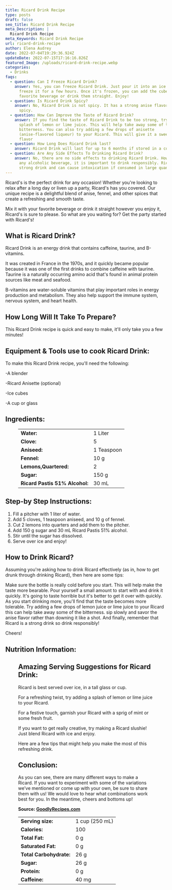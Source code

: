```yaml
---
title: Ricard Drink Recipe
type: posts
draft: false
seo_title: Ricard Drink Recipe
meta_Description: |
  Ricard Drink Recipe
meta_Keywords: Ricard Drink Recipe
url: ricard-drink-recipe
author: Elena Audrey
date: 2022-07-04T19:29:36.924Z
updateDate: 2022-07-15T17:16:16.826Z
featured_Image: /uploads/ricard-drink-recipe.webp
categories:
  - Drinks
faqs:
  - question: Can I Freeze Ricard Drink?
    answer: Yes, you can freeze Ricard Drink. Just pour it into an ice cube tray and
      freeze it for a few hours. Once it's frozen, you can add the cubes to your
      favorite beverage or drink them straight. Enjoy!
  - question: Is Ricard Drink Spicy?
    answer: No, Ricard Drink is not spicy. It has a strong anise flavor but it's not
      spicy.
  - question: How Can Improve the Taste of Ricard Drink?
    answer: If you find the taste of Ricard Drink to be too strong, try adding a
      splash of lemon or lime juice. This will help take away some of the
      bitterness. You can also try adding a few drops of anisette
      (anise-flavored liqueur) to your Ricard. This will give it a sweeter
      flavor
  - question: How Long Does Ricard Drink last?
    answer: Ricard Drink will last for up to 6 months if stored in a cool, dark place.
  - question: Are Any Side Effects To Drinking Ricard Drink?
    answer: No, there are no side effects to drinking Ricard Drink. However, as with
      any alcoholic beverage, it is important to drink responsibly. Ricard is a
      strong drink and can cause intoxication if consumed in large quantities.
---
```

Ricard's is the perfect drink for any occasion! Whether you're looking to relax after a long day or liven up a party, Ricard's has you covered. Our unique recipe is a delightful blend of anise, fennel, and other spices that create a refreshing and smooth taste. 

Mix it with your favorite beverage or drink it straight however you enjoy it, Ricard's is sure to please. So what are you waiting for? Get the party started with Ricard's!

## **What is Ricard Drink?**

Ricard Drink is an energy drink that contains caffeine, taurine, and B-vitamins.

It was created in France in the 1970s, and it quickly became popular because it was one of the first drinks to combine caffeine with taurine. Taurine is a naturally occurring amino acid that's found in animal protein sources like meat and seafood.

B-vitamins are water-soluble vitamins that play important roles in energy production and metabolism. They also help support the immune system, nervous system, and heart health.

## **How Long Will It Take To Prepare?**

This Ricard Drink recipe is quick and easy to make, it'll only take you a few minutes!

## **Equipment & Tools use to cook Ricard Drink:**

To make this Ricard Drink recipe, you'll need the following:

\-A blender

\-Ricard Anisette (optional)

\-Ice cubes

\-A cup or glass

## **Ingredients:**

<figure class="wp-block-table is-style-stripes">
  <table>
    <tbody>
      <tr>
        <td>
          <strong>Water:</strong>
        </td>
        <td>1 Liter</td>
      </tr>
      <tr>
        <td>
          <strong>Clove:</strong>
        </td>
        <td>5</td>
      </tr>
      <tr>
        <td>
          <strong>Aniseed:</strong>
        </td>
        <td>1 Teaspoon</td>
      </tr>
      <tr>
        <td>
          <strong>Fennel:</strong>
        </td>
        <td>10 g</td>
     </tr>
      <tr>
        <td>
          <strong>Lemons,Quartered:</strong>
        </td>
        <td>2</td>
      </tr>
<tr>
        <td>
          <strong>Sugar:</strong>
        </td>
        <td>150 g</td>
      </tr>
<tr>
        <td>
          <strong>Ricard Pastis 51% Alcohol:</strong>
        </td>
        <td>30 mL</td>
      </tr>

 </tbody>
  </table>
</figure>

## **Step-by Step Instructions:**

1. Fill a pitcher with 1 liter of water.
2. Add 5 cloves, 1 teaspoon aniseed, and 10 g of fennel.
3. Cut 2 lemons into quarters and add them to the pitcher.
4. Add 150 g sugar and 30 mL Ricard Pastis 51% alcohol.
5. Stir until the sugar has dissolved.
6. Serve over ice and enjoy!

## **How to Drink Ricard?**

Assuming you're asking how to drink Ricard effectively (as in, how to get drunk through drinking Ricard), then here are some tips: 

Make sure the bottle is really cold before you start. This will help make the taste more bearable. Pour yourself a small amount to start with and drink it quickly. It's going to taste horrible but it's better to get it over with quickly. As you start drinking more, you'll find that the taste becomes more tolerable. Try adding a few drops of lemon juice or lime juice to your Ricard this can help take away some of the bitterness. sip slowly and savor the anise flavor rather than downing it like a shot. And finally, remember that Ricard is a strong drink so drink responsibly!

Cheers!

## **Nutrition Information:**

<figure class="wp-block-table is-style-stripes">
  <table>
    <tbody>
      <tr>
        <td>
          <strong>Serving size:</strong>
        </td>
        <td> 1 cup (250 mL)</td>
      </tr>
      <tr>
        <td>
          <strong>Calories:</strong>
        </td>
        <td>100</td>
      </tr>
      <tr>
        <td>
          <strong>Total Fat:</strong>
        </td>
        <td>0 g</td>
      </tr>
      <tr>
        <td>
          <strong>Saturated Fat:</strong>
        </td>
        <td>0 g</td>
     </tr>
      <tr>
        <td>
          <strong>Total Carbohydrate:</strong>
        </td>
        <td>26 g</td>
      </tr>
<tr>
        <td>
          <strong>Sugar:</strong>
        </td>
        <td>26 g</td>
      </tr>
<tr>
        <td>
          <strong>Protein:</strong>
        </td>
        <td>0 g</td>
      </tr>
<tr>
        <td>
          <strong>Caffeine:</strong>
        </td>
        <td>40 mg</td>
      </tr>

## **Amazing Serving Suggestions for Ricard Drink:**

Ricard is best served over ice, in a tall glass or cup.

For a refreshing twist, try adding a splash of lemon or lime juice to your Ricard.

For a festive touch, garnish your Ricard with a sprig of mint or some fresh fruit.

If you want to get really creative, try making a Ricard slushie! Just blend Ricard with ice and enjoy.

Here are a few tips that might help you make the most of this refreshing drink. 

## **Conclusion:** 

As you can see, there are many different ways to make a Ricard. If you want to experiment with some of the variations we’ve mentioned or come up with your own, be sure to share them with us! We would love to hear what combinations work best for you. In the meantime, cheers and bottoms up!

**Source: <a href="https://goodlyrecipes.com/" target="_blank" rel="noopener">GoodlyRecipes.com</a>**